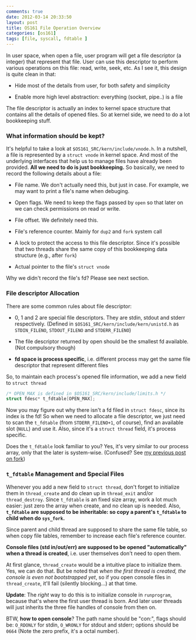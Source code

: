 ```yaml
---
comments: true
date: 2012-03-14 20:33:50
layout: post
title: OS161 File Operation Overview
categories: [os161]
tags: [file, syscall, fdtable ]
---
```


In user space, when open a file, user program will get a file descriptor (a
integer) that represent that file. User can use this descriptor to perform various
operations on this file: read, write, seek, etc. As I see it, this design is
quite clean in that:

- Hide most of the details from user, for both safety and simplicity

- Enable more high level abstraction: everything (socket, pipe..) is a file

The file descriptor is actually an index to kernel space structure that
contains all the details of opened files. So at kernel side, we need to do a
lot bookkeeping stuff.

<!-- more -->


### What information should be kept?

It's helpful to take a look at `$OS161_SRC/kern/include/vnode.h`. In a nutshell, a file
is represented by a `struct vnode` in kernel space. And most of the underlying
interfaces that help us to manage files have already been provided. **All we
need to do is just bookkeeping.** So basically, we need to record the following
details about a file:

- File name. We don't actually need this, but just in case. For example, we
may want to print a file's name when debuging.

- Open flags. We need to keep the flags passed by `open` so that later on we can check
permissions on read or write.

- File offset. We definitely need this.

- File's reference counter. Mainly for `dup2` and `fork` system call

- A lock to protect the access to this file descriptor. Since it's possible that two
threads share the same copy of this bookkeeping data structure (e.g., after `fork`)

- Actual pointer to the file's `struct vnode`

Why we didn't record the file's fd? Please see next section.


### File descriptor Allocation

There are some common rules about file descriptor:

- 0, 1 and 2 are special file descriptors. They are stdin, stdout and stderr
respectively. (Defined in `$OS161_SRC/kern/include/kern/unistd.h` as
`STDIN_FILENO`, `STDOUT_FILENO` and `STDERR_FILENO`)

- The file descriptor returned by open should be the smallest fd available.
(Not compulsory though)

- **fd space is process specific**, i.e. different process may get the same
file descriptor that represent different files

So, to maintain each process's opened file information, we add a new field to
`struct thread`

``` c
/* OPEN_MAX is defined in $OS161_SRC/kern/include/limits.h */
struct fdesc* t_fdtable[OPEN_MAX];
```

Now you may figure out why there isn't a fd filed in `struct fdesc`, since its
index is the fd! So when we need to allocate a file descriptor, we just need
to scan the `t_fdtable` (from `STDERR_FILENO+1`, of course), find an available 
slot (`NULL`) and use it. Also, since it's a `struct thread` field, it's process 
specific.

Does the `t_fdtable` look familiar to you? Yes, it's very similar to our
process array, only that the later is system-wise. (Confused? See 
[my previous post on fork](/2012/03/11/os161-fork-system-call))


### `t_fdtable` Management and Special Files

Whenever you add a new field to `struct thread`, don't forget to initialize
them in `thread_create` and do clean up in `thread_exit` and/or `thread_destroy`.
Since `t_fdtable` is an fixed size array, work a lot much easier: just zero
the array when create, and no clean up is needed. Also, **`t_fdtable` are
supposed to be inheritable: so copy a parent's `t_fdtable` to child when do
`sys_fork`.**

Since parent and child thread are supposed to share the same file table, so
when copy file tables, remember to increase each file's reference counter.

**Console files (std in/out/err) are supposed to be opened "automatically" when 
a thread is created**, i.e. user themselves don't need to open them.

At first glance, `thread_create` would be a intuitive place to  initialize them.
Yes, we can do that. But be noted that _when the first thread is created, the console 
is even not bootstrapped yet_, so if you open console files in `thread_create`, it'll
fail (silently blocking...) at that time.

__Update__: The _right_ way to do this is to initialize console in `runprogram`,
because that's where the first user thread is born. And later user threads will
just inherits the three file handles of console from then on.

BTW, **how to open console**? The path name should be "con:", flags should
be: `O_RDONLY` for stdin, `O_WRONLY` for stdout and stderr; options should be `0664`
(Note the zero prefix, it's a octal number).
